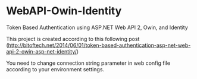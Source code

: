 # WebAPI-Owin-Identity
Token Based Authentication using ASP.NET Web API 2, Owin, and Identity

This project is created according to this following post 
(http://bitoftech.net/2014/06/01/token-based-authentication-asp-net-web-api-2-owin-asp-net-identity/)

You need to change connection string parameter in web config file according to your environment settings.

<connectionStrings>
    <add name="AuthContext" connectionString="Data Source=.\SQLEXPRESS;Initial Catalog=APIAuth;Integrated Security=SSPI;" providerName="System.Data.SqlClient" />
  </connectionStrings>
